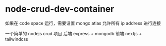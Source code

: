 # node-crud-dev-container

如果在 code space 运行，需要设置 mongo atlas 允许所有 ip address 进行连接

一个简单的 nodejs crud 项目
后端 express + mongodb
前端 nextjs + tailwindcss
